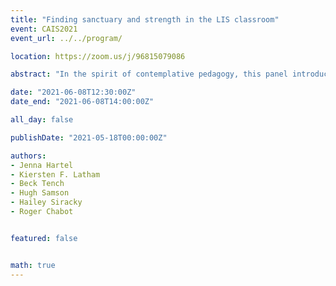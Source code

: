```yaml
---
title: "Finding sanctuary and strength in the LIS classroom"
event: CAIS2021
event_url: ../../program/

location: https://zoom.us/j/96815079086

abstract: "In the spirit of contemplative pedagogy, this panel introduces “The Tree of Contemplative Practices”—a graphic representation that helps educators and students to understand the main principles and seven major types of contemplative practices. Using the Tree as a framework, enthusiasts can learn contemplative practices in a systematic, secular, and bespoke manner. Sequentially, the moderator and presenters will: 1) Encapsulate their commitment to contemplative pedagogy; 2) Recount an application of The Tree of Contemplative Practices in their teaching; and 3) Demonstrate several of the Tree’s major limbs (e.g., GENERATIVE) and branches (e.g., loving-kindness meditation)."

date: "2021-06-08T12:30:00Z"
date_end: "2021-06-08T14:00:00Z"

all_day: false

publishDate: "2021-05-18T00:00:00Z"

authors:
- Jenna Hartel
- Kiersten F. Latham
- Beck Tench
- Hugh Samson
- Hailey Siracky
- Roger Chabot


featured: false


math: true
---
```

